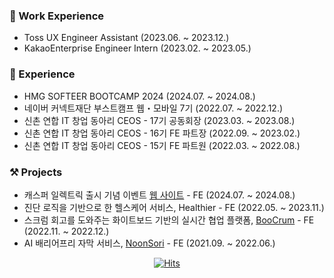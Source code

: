 ### 🏢 Work Experience
- Toss UX Engineer Assistant (2023.06. ~ 2023.12.)
- KakaoEnterprise Engineer Intern (2023.02. ~ 2023.05.)

### 🎁 Experience
- HMG SOFTEER BOOTCAMP 2024 (2024.07. ~ 2024.08.)
- 네이버 커넥트재단 부스트캠프 웹・모바일 7기 (2022.07. ~ 2022.12.)
- 신촌 연합 IT 창업 동아리 CEOS - 17기 공동회장 (2023.03. ~ 2023.08.)
- 신촌 연합 IT 창업 동아리 CEOS - 16기 FE 파트장 (2022.09. ~ 2023.02.)
- 신촌 연합 IT 창업 동아리 CEOS - 15기 FE 파트원 (2022.03. ~ 2022.08.)
  
### ⚒ Projects
- 캐스퍼 일렉트릭 출시 기념 이벤트 [웹 사이트](https://github.com/softeerbootcamp4th/Team7-HybridJGS-FE) - FE (2024.07. ~ 2024.08.)
- 진단 로직을 기반으로 한 헬스케어 서비스, Healthier - FE (2022.05. ~ 2023.11.)
- 스크럼 회고를 도와주는 화이트보드 기반의 실시간 협업 플랫폼, [BooCrum](https://github.com/boostcampwm-2022/web22-BooCrum) - FE (2022.11. ~ 2022.12.)
- AI 배리어프리 자막 서비스, [NoonSori](https://github.com/So-Woo-Ju/NoonSori) - FE (2021.09. ~ 2022.06.)



<div align=center>
  
  [![Hits](https://hits.seeyoufarm.com/api/count/incr/badge.svg?url=https%3A%2F%2Fgithub.com%2Fjhj2713)](https://hits.seeyoufarm.com) 
  
</div>
